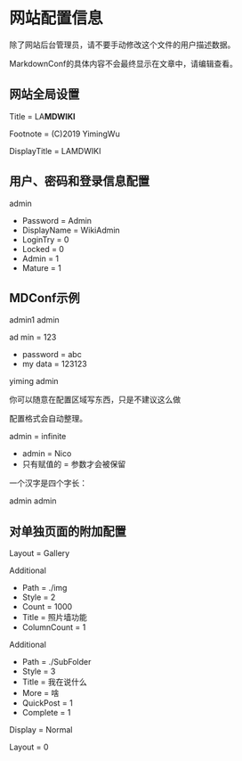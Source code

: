 # 网站配置信息

除了网站后台管理员，请不要手动修改这个文件的用户描述数据。

MarkdownConf的具体内容不会最终显示在文章中，请编辑查看。

## 网站全局设置

<!-- Website -->

Title = LA<b>MDWIKI</b>

Footnote = (C)2019 YimingWu

DisplayTitle = LAMDWIKI

<!-- End of Website -->

## 用户、密码和登录信息配置

<!-- Users -->

admin
- Password = Admin
- DisplayName = WikiAdmin
- LoginTry = 0
- Locked = 0
- Admin = 1
- Mature = 1

<!-- End of Users -->



<!-- Groups -->

<!-- End of Groups -->

## MDConf示例

<!-- Demo of how to modify markdown conf -->

admin1 admin

ad min = 123
- password = abc
- my data = 123123

yiming admin

你可以随意在配置区域写东西，只是不建议这么做

配置格式会自动整理。

admin = infinite
- admin = Nico
- 只有赋值的 = 参数才会被保留

<!-- End of Demo of how to modify markdown conf -->

一个汉字是四个字长：

<!-- Dam -->

admin admin

<!-- End of Dam -->

## 对单独页面的附加配置

<!-- index.md -->

Layout = Gallery

Additional
- Path = ./img
- Style = 2
- Count = 1000
- Title = 照片墙功能
- ColumnCount = 1

Additional
- Path = ./SubFolder
- Style = 3
- Title = 我在说什么
- More = 啥
- QuickPost = 1
- Complete = 1

<!-- End of index.md -->



<!-- FolderConf -->

Display = Normal

Layout = 0

<!-- End of FolderConf -->


